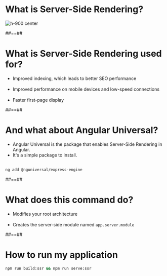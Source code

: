 <!-- .slide -->
# What is Server-Side Rendering?
![h-900 center](assets/images/school/server-side/schema-ssr.png)

##==##

<!-- .slide -->
# What is Server-Side Rendering used for?

- Improved indexing, which leads to better SEO performance<br><br>
- Improved performance on mobile devices and low-speed connections<br><br>
- Faster first-page display

##==##

<!-- .slide: class="with-code inconsolata" -->
# And what about Angular Universal?  

- Angular Universal is the package that enables Server-Side Rendering in Angular.
- It's a simple package to install.<br><br>

```sh
ng add @nguniversal/express-engine
```
<!-- .element: class="big-code" -->

##==##

<!-- .slide -->
# What does this command do?<br>
- Modifies your root architecture<br><br>
- Creates the server-side module named `app.server.module`

##==##

<!-- .slide: class="with-code inconsolata" -->
# How to run my application<br>

```sh
npm run build:ssr && npm run serve:ssr
```
<!-- .element: class="big-code" -->
